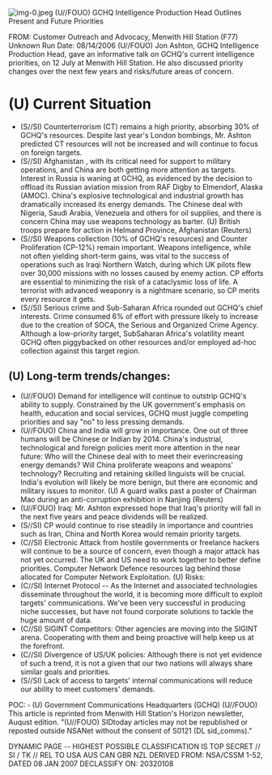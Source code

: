 ![img-0.jpeg](img-0.jpeg)
(U//FOUO) GCHQ Intelligence Production Head Outlines Present and Future Priorities

FROM: Customer Outreach and Advocacy, Menwith Hill Station (F77) Unknown
Run Date: 08/14/2006
(U//FOUO) Jon Ashton, GCHQ Intelligence Production Head, gave an informative talk on GCHQ's current intelligence priorities, on 12 July at Menwith Hill Station. He also discussed priority changes over the next few years and risks/future areas of concern.

# (U) Current Situation 

- (S//SI) Counterterrorism (CT) remains a high priority, absorbing 30\% of GCHQ's resources. Despite last year's London bombings, Mr. Ashton predicted CT resources will not be increased and will continue to focus on foreign targets.
- (S//SI) Afghanistan , with its critical need for support to military operations, and China are both getting more attention as targets. Interest in Russia is waning at GCHQ, as evidenced by the decision to offload its Russian aviation mission from RAF Digby to Elmendorf, Alaska (AMOC). China's explosive technological and industrial growth has dramatically increased its energy demands. The Chinese deal with Nigeria, Saudi Arabia, Venezuela and others for oil supplies, and there is concern China may use weapons technology as barter.
(U) British troops prepare for action in Helmand Province, Afghanistan (Reuters)
- (S//SI) Weapons collection (10\% of GCHQ's resources) and Counter Proliferation (CP-12\%) remain important. Weapons intelligence, while not often yielding short-term gains, was vital to the success of operations such as Iraqi Northern Watch, during which UK pilots flew over 30,000 missions with no losses caused by enemy action. CP efforts are essential to minimizing the risk of a cataclysmic loss of life. A terrorist with advanced weaponry is a nightmare scenario, so CP merits every resource it gets.
- (S//SI) Serious crime and Sub-Saharan Africa rounded out GCHQ's chief interests. Crime consumed 6\% of effort with pressure likely to increase due to the creation of SOCA, the Serious and Organized Crime Agency. Although a low-priority target, SubSaharan Africa's volatility meant GCHQ often piggybacked on other resources and/or employed ad-hoc collection against this target region.


## (U) Long-term trends/changes:

- (U//FOUO) Demand for intelligence will continue to outstrip GCHQ's ability to supply. Constrained by the UK government's emphasis on health, education and social services, GCHQ must juggle competing priorities and say "no" to less pressing demands.
- (U//FOUO) China and India will grow in importance. One out of three humans will be Chinese or Indian by 2014. China's industrial, technological and foreign policies merit more attention in the near future: Who will the Chinese deal with to meet their everincreasing energy demands? Will China proliferate weapons and weapons' technology? Recruiting and retaining skilled linguists will be crucial. India's evolution will likely be more benign, but there are economic and military issues to monitor.
(U) A guard walks past a poster of Chairman Mao during an anti-corruption exhibition in Nanjing (Reuters)
- (U//FOUO) Iraq: Mr. Ashton expressed hope that Iraq's priority will fall in the next five years and peace dividends will be realized.
- (S//SI) CP would continue to rise steadily in importance and countries such as Iran, China and North Korea would remain priority targets.
- (C//SI) Electronic Attack from hostile governments or freelance hackers will continue to be a source of concern, even though a major attack has not yet occurred. The UK and US need to work together to better define priorities. Computer Network Defence resources lag behind those allocated for Computer Network Exploitation.
(U) Risks:
- (C//SI) Internet Protocol -- As the Internet and associated technologies disseminate throughout the world, it is becoming more difficult to exploit targets' communications. We've been very successful in producing niche successes, but have not found corporate solutions to tackle the huge amount of data.
- (C//SI) SIGINT Competitors: Other agencies are moving into the SIGINT arena. Cooperating with them and being proactive will help keep us at the forefront.
- (C//SI) Divergence of US/UK policies: Although there is not yet evidence of such a trend, it is not a given that our two nations will always share similar goals and priorities.
- (S//SI) Lack of access to targets' internal communications will reduce our ability to meet customers' demands.

POC: $\square$
(U) Government Communications Headquarters (GCHQ)
(U//FOUO) This article is reprinted from Menwith Hill Station's Horizon newsletter, Auqust edition.
"(U//FOUO) SIDtoday articles may not be republished or reposted outside NSANet without the consent of S0121 (DL sid_comms)."

DYNAMIC PAGE -- HIGHEST POSSIBLE CLASSIFICATION IS
TOP SECRET // SI / TK // REL TO USA AUS CAN GBR NZL
DERIVED FROM: NSA/CSSM 1-52, DATED 08 JAN 2007 DECLASSIFY ON: 20320108
